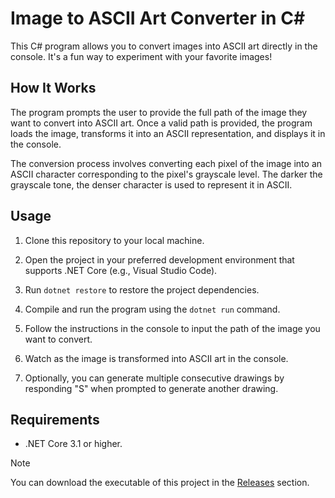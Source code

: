 # Image to ASCII Art Converter in C#

This C# program allows you to convert images into ASCII art directly in the console. It's a fun way to experiment with your favorite images!

## How It Works

The program prompts the user to provide the full path of the image they want to convert into ASCII art. Once a valid path is provided, the program loads the image, transforms it into an ASCII representation, and displays it in the console.

The conversion process involves converting each pixel of the image into an ASCII character corresponding to the pixel's grayscale level. The darker the grayscale tone, the denser character is used to represent it in ASCII.

## Usage

1. Clone this repository to your local machine.

2. Open the project in your preferred development environment that supports .NET Core (e.g., Visual Studio Code).

3. Run `dotnet restore` to restore the project dependencies.

4. Compile and run the program using the `dotnet run` command.

5. Follow the instructions in the console to input the path of the image you want to convert.

6. Watch as the image is transformed into ASCII art in the console.

7. Optionally, you can generate multiple consecutive drawings by responding "S" when prompted to generate another drawing.


## Requirements

- .NET Core 3.1 or higher.

> [!NOTE]
>  You can download the executable of this project in the [Releases](../../releases) section.
